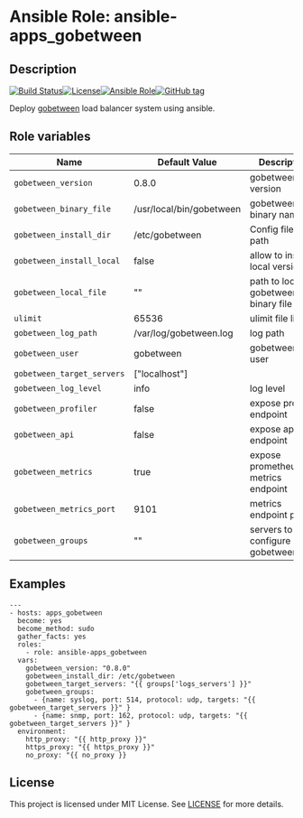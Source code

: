 # Ansible Role: ansible-apps_gobetween


## Description

[![Build Status](https://travis-ci.com/lotusnoir/ansible-apps_gobetween.svg?branch=master)](https://travis-ci.com/lotusnoir/ansible-apps_gobetween)[![License](https://img.shields.io/badge/license-MIT%20License-brightgreen.svg)](https://opensource.org/licenses/MIT)[![Ansible Role](https://img.shields.io/badge/ansible%20role-apps__gobetween-blue)](https://galaxy.ansible.com/lotusnoir/ansible-apps_gobetween/)[![GitHub tag](https://img.shields.io/badge/version-latest-blue)](https://github.com/lotusnoir/ansible-apps_gobetween/tags)

Deploy [gobetween](https://github.com/yyyar/gobetween/releases) load balancer system using ansible.


## Role variables

| Name           | Default Value | Description                        |
| -------------- | ------------- | -----------------------------------|
| `gobetween_version` | 0.8.0 | gobetween version |
| `gobetween_binary_file` | /usr/local/bin/gobetween | gobetween binary name|
| `gobetween_install_dir` | /etc/gobetween | Config files path |
| `gobetween_install_local` | false | allow to install a local version |
| `gobetween_local_file` | "" | path to local gobetween binary file |
| `ulimit` | 65536 | ulimit file limit|
| `gobetween_log_path` | /var/log/gobetween.log | log path|
| `gobetween_user` | gobetween | gobetween user |
| `gobetween_target_servers` | ["localhost"] | |
| `gobetween_log_level` | info | log level |
| `gobetween_profiler` | false | expose profiler endpoint |
| `gobetween_api` | false | expose api endpoint |
| `gobetween_metrics` | true | expose prometheus metrics endpoint |
| `gobetween_metrics_port` | 9101 | metrics endpoint port |
| `gobetween_groups` | "" | servers to configure on gobetween.toml |

## Examples

	---
	- hosts: apps_gobetween
	  become: yes
	  become_method: sudo
	  gather_facts: yes
	  roles:
	    - role: ansible-apps_gobetween
	  vars:
	    gobetween_version: "0.8.0"
	    gobetween_install_dir: /etc/gobetween
        gobetween_target_servers: "{{ groups['logs_servers'] }}"
        gobetween_groups:
          - {name: syslog, port: 514, protocol: udp, targets: "{{ gobetween_target_servers }}" }
          - {name: snmp, port: 162, protocol: udp, targets: "{{ gobetween_target_servers }}" }
	  environment: 
	    http_proxy: "{{ http_proxy }}"
	    https_proxy: "{{ https_proxy }}"
	    no_proxy: "{{ no_proxy }}

## License

This project is licensed under MIT License. See [LICENSE](/LICENSE) for more details.
